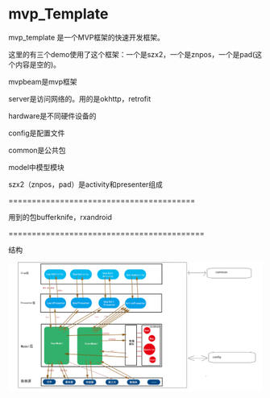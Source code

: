 # mvp_Template

mvp_template 是一个MVP框架的快速开发框架。

这里的有三个demo使用了这个框架：一个是szx2，一个是znpos，一个是pad(这个内容是空的)。

mvpbeam是mvp框架

server是访问网络的。用的是okhttp，retrofit

hardware是不同硬件设备的

config是配置文件

common是公共包

model中模型模块

szx2（znpos，pad）是activity和presenter组成

========================================

用到的包bufferknife，rxandroid

==========================================

结构

<img src="https://raw.githubusercontent.com/whtchl/mvp_Template/master/art/1.png"/>
